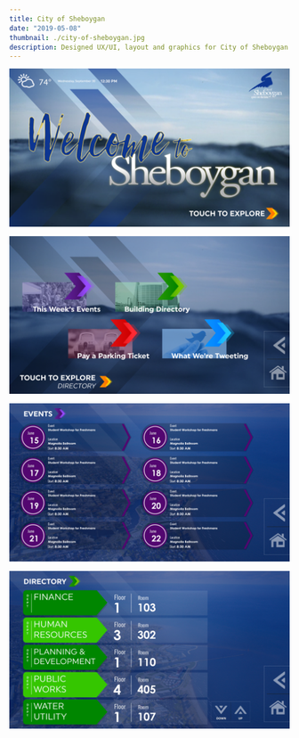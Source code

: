 ```yaml
---
title: City of Sheboygan
date: "2019-05-08"
thumbnail: ./city-of-sheboygan.jpg
description: Designed UX/UI, layout and graphics for City of Sheboygan InfoComm trade show content.
---
```


![Primary](./1_Primary.png)

![Interactive](./2_Interactive.png)

![Events](./3_Events.png)

![Directory](./4_Building-Directory.png)
